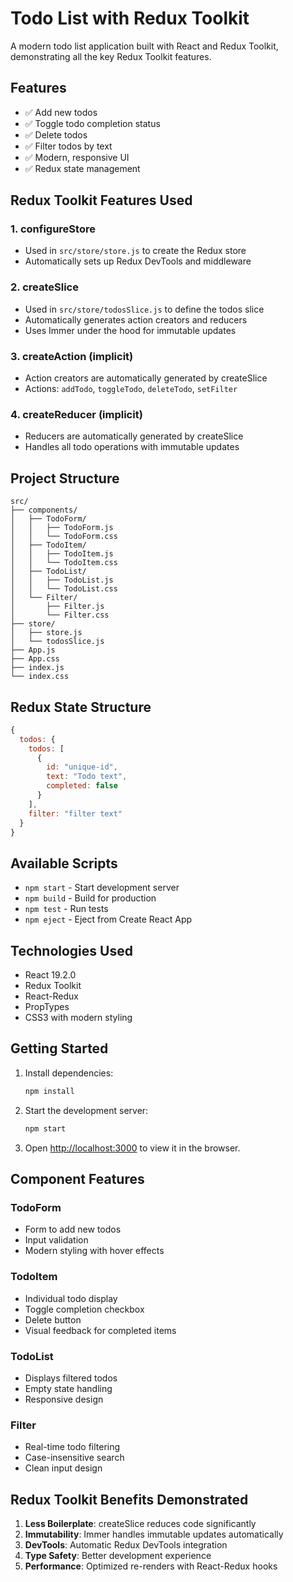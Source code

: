 # Todo List with Redux Toolkit

A modern todo list application built with React and Redux Toolkit, demonstrating all the key Redux Toolkit features.

## Features

- ✅ Add new todos
- ✅ Toggle todo completion status
- ✅ Delete todos
- ✅ Filter todos by text
- ✅ Modern, responsive UI
- ✅ Redux state management

## Redux Toolkit Features Used

### 1. configureStore
- Used in `src/store/store.js` to create the Redux store
- Automatically sets up Redux DevTools and middleware

### 2. createSlice
- Used in `src/store/todosSlice.js` to define the todos slice
- Automatically generates action creators and reducers
- Uses Immer under the hood for immutable updates

### 3. createAction (implicit)
- Action creators are automatically generated by createSlice
- Actions: `addTodo`, `toggleTodo`, `deleteTodo`, `setFilter`

### 4. createReducer (implicit)
- Reducers are automatically generated by createSlice
- Handles all todo operations with immutable updates

## Project Structure

```
src/
├── components/
│   ├── TodoForm/
│   │   ├── TodoForm.js
│   │   └── TodoForm.css
│   ├── TodoItem/
│   │   ├── TodoItem.js
│   │   └── TodoItem.css
│   ├── TodoList/
│   │   ├── TodoList.js
│   │   └── TodoList.css
│   └── Filter/
│       ├── Filter.js
│       └── Filter.css
├── store/
│   ├── store.js
│   └── todosSlice.js
├── App.js
├── App.css
├── index.js
└── index.css
```

## Redux State Structure

```javascript
{
  todos: {
    todos: [
      {
        id: "unique-id",
        text: "Todo text",
        completed: false
      }
    ],
    filter: "filter text"
  }
}
```

## Available Scripts

- `npm start` - Start development server
- `npm build` - Build for production
- `npm test` - Run tests
- `npm eject` - Eject from Create React App

## Technologies Used

- React 19.2.0
- Redux Toolkit
- React-Redux
- PropTypes
- CSS3 with modern styling

## Getting Started

1. Install dependencies:
   ```bash
   npm install
   ```

2. Start the development server:
   ```bash
   npm start
   ```

3. Open [http://localhost:3000](http://localhost:3000) to view it in the browser.

## Component Features

### TodoForm
- Form to add new todos
- Input validation
- Modern styling with hover effects

### TodoItem
- Individual todo display
- Toggle completion checkbox
- Delete button
- Visual feedback for completed items

### TodoList
- Displays filtered todos
- Empty state handling
- Responsive design

### Filter
- Real-time todo filtering
- Case-insensitive search
- Clean input design

## Redux Toolkit Benefits Demonstrated

1. **Less Boilerplate**: createSlice reduces code significantly
2. **Immutability**: Immer handles immutable updates automatically
3. **DevTools**: Automatic Redux DevTools integration
4. **Type Safety**: Better development experience
5. **Performance**: Optimized re-renders with React-Redux hooks